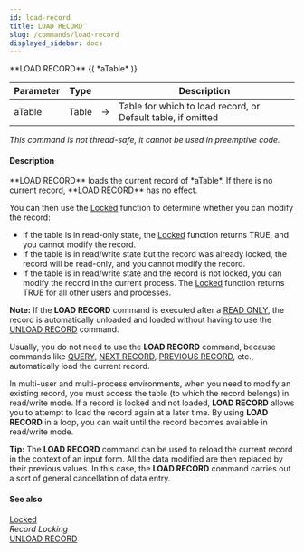 ```yaml
---
id: load-record
title: LOAD RECORD
slug: /commands/load-record
displayed_sidebar: docs
---
```


<!--REF #_command_.LOAD RECORD.Syntax-->**LOAD RECORD** {( *aTable* )}<!-- END REF-->
<!--REF #_command_.LOAD RECORD.Params-->
| Parameter | Type |  | Description |
| --- | --- | --- | --- |
| aTable | Table | &#8594;  | Table for which to load record, or Default table, if omitted |

<!-- END REF-->

*This command is not thread-safe, it cannot be used in preemptive code.*


#### Description 

<!--REF #_command_.LOAD RECORD.Summary-->**LOAD RECORD** loads the current record of *aTable*.<!-- END REF--> If there is no current record, **LOAD RECORD** has no effect.  
You can then use the [Locked](locked.md) function to determine whether you can modify the record:

* If the table is in read-only state, the [Locked](locked.md) function returns TRUE, and you cannot modify the record.
* If the table is in read/write state but the record was already locked, the record will be read-only, and you cannot modify the record.
* If the table is in read/write state and the record is not locked, you can modify the record in the current process. The [Locked](locked.md) function returns TRUE for all other users and processes.

**Note:** If the **LOAD RECORD** command is executed after a [READ ONLY](read-only.md), the record is automatically unloaded and loaded without having to use the [UNLOAD RECORD](unload-record.md) command.

Usually, you do not need to use the **LOAD RECORD** command, because commands like [QUERY](query.md), [NEXT RECORD](next-record.md), [PREVIOUS RECORD](previous-record.md), etc., automatically load the current record.

In multi-user and multi-process environments, when you need to modify an existing record, you must access the table (to which the record belongs) in read/write mode. If a record is locked and not loaded, **LOAD RECORD** allows you to attempt to load the record again at a later time. By using **LOAD RECORD** in a loop, you can wait until the record becomes available in read/write mode.

**Tip:** The **LOAD RECORD** command can be used to reload the current record in the context of an input form. All the data modified are then replaced by their previous values. In this case, the **LOAD RECORD** command carries out a sort of general cancellation of data entry. 

#### See also 

[Locked](locked.md)  
*Record Locking*  
[UNLOAD RECORD](unload-record.md)  